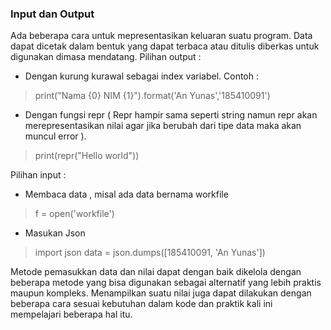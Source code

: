 ### Input dan Output

Ada beberapa cara untuk mepresentasikan keluaran suatu program. Data dapat dicetak dalam bentuk yang dapat terbaca atau ditulis diberkas untuk digunakan dimasa mendatang.
Pilihan output :
* Dengan kurung kurawal sebagai index variabel. Contoh :
> print("Nama {0} NIM {1}").format('An Yunas','185410091')

* Dengan fungsi repr ( Repr hampir sama seperti string namun repr akan merepresentasikan nilai agar jika berubah dari tipe data maka akan muncul error ).
> print(repr("Hello world"))

Pilihan input :
* Membaca data , misal ada data bernama workfile
> f = open('workfile')

* Masukan Json
> import json
data = json.dumps([185410091, 'An Yunas'])

Metode pemasukkan data dan nilai dapat dengan baik dikelola dengan beberapa metode yang bisa digunakan sebagai alternatif yang lebih praktis maupun kompleks. Menampilkan suatu nilai juga dapat dilakukan dengan beberapa cara sesuai kebutuhan dalam kode dan praktik kali ini mempelajari beberapa hal itu.  
